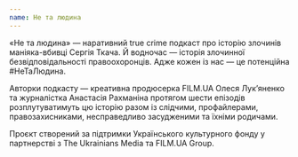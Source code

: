 ```yaml
---
name: Не та людина
---
```


«Не та людина» — наративний true crime подкаст про історію злочинів маніяка-вбивці
Сергія Ткача. Й водночас — історія злочинної безвідповідальності правоохоронців.
Адже кожен із нас — це потенційна #НеТаЛюдина.

Авторки подкасту — креативна продюсерка FILM.UA Олеся Лук’яненко та журналістка
Анастасія Рахманіна протягом шести епізодів розплутуватимуть цю історію разом
із слідчими, профайлерами, правозахисниками, несправедливо засудженими та їхніми
родичами.

Проєкт створений за підтримки Українського культурного фонду у партнерстві з
The Ukrainians Media та FILM.UA Group.
